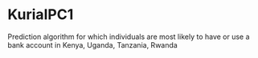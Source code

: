 # KuriaIPC1
Prediction algorithm for which individuals are most likely to have or use a bank account in Kenya, Uganda, Tanzania, Rwanda
